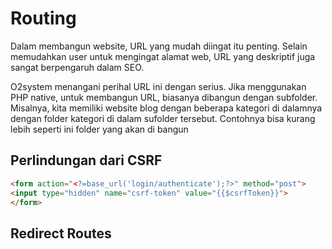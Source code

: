 
# Routing

Dalam membangun website, URL yang mudah diingat itu penting. Selain memudahkan user untuk mengingat alamat web, URL yang deskriptif juga sangat berpengaruh dalam SEO.


O2system menangani perihal URL ini dengan serius. Jika menggunakan PHP native, untuk membangun URL, biasanya dibangun dengan subfolder. Misalnya, kita memiliki website  blog dengan beberapa kategori di dalamnya dengan folder kategori di dalam sufolder tersebut. Contohnya bisa kurang lebih seperti ini folder yang akan di bangun



## Perlindungan dari CSRF


```html
<form action="<?=base_url('login/authenticate');?>" method="post">
<input type="hidden" name="csrf-token" value="{{$csrfToken}}">
</form>
```

## Redirect Routes